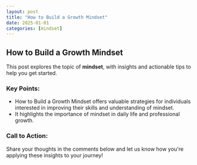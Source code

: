 ```yaml
---
layout: post
title: "How to Build a Growth Mindset"
date: 2025-01-01
categories: [mindset]
---
```


## How to Build a Growth Mindset

This post explores the topic of **mindset**, with insights and actionable tips to help you get started.

### Key Points:
- How to Build a Growth Mindset offers valuable strategies for individuals interested in improving their skills and understanding of mindset.
- It highlights the importance of mindset in daily life and professional growth.

### Call to Action:
Share your thoughts in the comments below and let us know how you're applying these insights to your journey!
